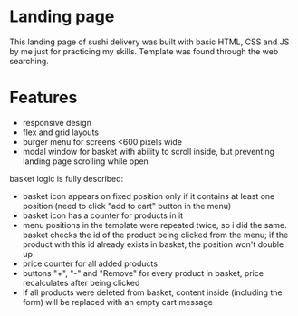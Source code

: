 # Landing page

This landing page of sushi delivery was built with basic HTML, CSS and JS by me just for practicing my skills. Template was found through the web searching.

# Features

-   responsive design
-   flex and grid layouts
-   burger menu for screens <600 pixels wide
-   modal window for basket with ability to scroll inside, but preventing landing page scrolling while open

basket logic is fully described:

-   basket icon appears on fixed position only if it contains at least one position (need to click "add to cart" button in the menu)
-   basket icon has a counter for products in it
-   menu positions in the template were repeated twice, so i did the same. basket checks the id of the product being clicked from the menu; if the product with this id already exists in basket, the position won't double up
-   price counter for all added products
-   buttons "+", "-" and "Remove" for every product in basket, price recalculates after being clicked
-   if all products were deleted from basket, content inside (including the form) will be replaced with an empty cart message
